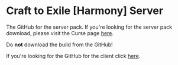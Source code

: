 # Craft to Exile \[Harmony] Server
The GitHub for the server pack. If you're looking for the server pack download, please visit the Curse page [here](https://www.curseforge.com/minecraft/modpacks/crafttoexileharmony).

Do **not** download the build from the GitHub!

If you're looking for the GitHub for the client click [here](https://github.com/mahjerion/Craft-to-Exile-Harmony).
